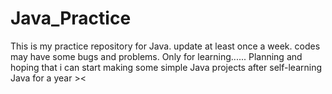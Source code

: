 # Java_Practice
This is my practice repository for Java.
update at least once a week.
codes may have some bugs and problems. 
Only for learning......
Planning and hoping that i can start making some simple Java projects after self-learning Java for a year ><